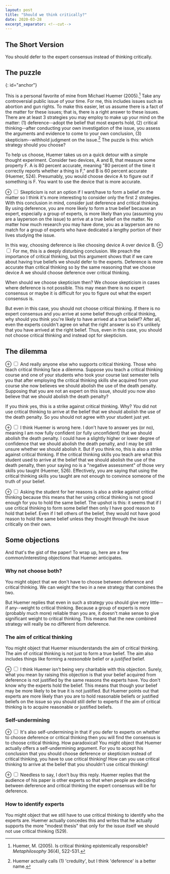 ```yaml
---
layout: post
title: "Should we think critically?"
date: 2020-03-28
excerpt_separator: <!--cut-->
---
```


## The Short Version
You should defer to the expert consensus instead of thinking critically.

<!--cut-->

## The puzzle
{: id="anchor"}

This is a personal favorite of mine from Michael Huemer (2005).[^paper]
Take any controversial public issue of your time. For me, this includes
issues such as abortion and gun rights. To make this easier,
let us assume there is a fact of the matter for these issues; that is,
there is a right answer to these issues. There are at least 3 strategies you
may employ to make up your mind on the matter: (1) deference--adopt
the belief that most experts hold, (2) critical thinking--after
conducting your own investigation of the issue, you assess the
arguments and evidence to come to your own conclusion, (3) skepticism--withhold
judgment on the issue.[^discrepancy] The puzzle is this: which
strategy should you choose?

[^paper]: Huemer, M. (2005). Is critical thinking epistemically responsible? *Metaphilosophy* 36(4), 522-531.

[^discrepancy]: Huemer actually calls (1) 'credulity', but I think 'deference' is a better name.

To help us choose, Huemer takes us on a quick detour with a simple
thought experiment. Consider two devices, A and B, that measure some
property F. A is 80 percent accurate, meaning "80 percent
of the time it correctly reports
whether a thing is F," and B is 60 percent accurate (Huemer, 524).
Presumably, you would choose device A to figure out if something is F.
You want to use the device that is more accurate.

<label for="mn-demo" class="margin-toggle">&#8853;</label>
<input type="checkbox" class="margin-toggle"/>
<span class="marginnote">
  Skepticism is not an option if I want/have to form a belief
  on the matter so I think it's more interesting to consider
  only the first 2 strategies.
</span>
With this conclusion in mind, consider just deference
and critical thinking. By using deference, you are more likely to
form a true belief because an expert, especially a group of experts,
is more likely than you (assuming you are a layperson on the issue)
to arrive at a true belief on the matter. No matter how much research
you may have done, you as a layperson are no match for a group
of experts who have dedicated a lengthy portion of their lives
studying the issue.

In this way, choosing
deference is like choosing device A over device B.
<label for="mn-demo" class="margin-toggle">&#8853;</label>
<input type="checkbox" class="margin-toggle"/>
<span class="marginnote">
  For me, this is a deeply disturbing conclusion. We
  preach the importance of critical thinking, but this
  argument shows that if we care about having true beliefs
  we should defer to the experts.
</span>
Deference is more accurate than critical thinking so by the
same reasoning that we choose device A we should choose deference
over critical thinking.

When should we choose skepticism then? We choose skepticism
in cases where deference is not possible. This may mean there is no
expert consensus or maybe it is difficult for you
to figure out what the expert consensus is.

But even in this case, you should not choose critical thinking.
If there is no expert consensus and you arrive at some belief
through critical thinking, why should you think you're likely
to have arrived at a true belief? After all, even the experts couldn't
agree on what the right answer is so it's unlikely that you
have arrived at the right belief. Thus, even in this case,
you should not choose critical thinking and instead opt
for skepticism.

## The dilemma
<label for="mn-demo" class="margin-toggle">&#8853;</label>
<input type="checkbox" class="margin-toggle"/>
<span class="marginnote">
  And really anyone else who supports critical thinking.
</span>
Those who teach critical thinking face a dilemma.
Suppose you teach a critical thinking course and one of your
students who took your course last semester tells you that
after employing the critical thinking skills she acquired
from your course
she now believes we should abolish the use of the death penalty.
Supposing that you are not an expert on this issue, should
you now also believe that we should abolish the death penalty?

If you think yes, this is a strike against critical thinking. Why?
*You* did not use critical thinking to arrive at the belief that
we should abolish the use of the death penalty. So you should not
agree with your student just yet.

<label for="mn-demo" class="margin-toggle">&#8853;</label>
<input type="checkbox" class="margin-toggle"/>
<span class="marginnote">
  I think Huemer is wrong here. I don't have to
  answer yes (or no), meaning I am now
  fully confident (or fully unconfident) that we
  should abolish the death penalty. I could
  have a slightly higher or lower degree of confidence
  that we should abolish the death penalty, and I may be still unsure
  whether we should abolish it.
</span>
But if you think no, this is also a strike against critical thinking.
If the critical thinking skills you teach are what this student used
to arrive at the belief that we should abolish the use of the death penalty,
then your saying no is a "negative assessment" of those very skills
you taught (Huemer, 526). Effectively, you are saying that using
the critical thinking skills you taught are not enough to convince
someone of the truth of your belief.


<label for="mn-demo" class="margin-toggle">&#8853;</label>
<input type="checkbox" class="margin-toggle"/>
<span class="marginnote">
  Asking the student for her reasons is also a strike against
  critical thinking because this means that her using critical
  thinking is not good enough for you to hold the same belief.
</span>
The upshot is this: it seems that if I use critical thinking to
form some belief then only I have good reason to hold that
belief. Even if I tell others of the belief, they would not have
good reason to hold the same belief unless they thought through
the issue critically on their own.

## Some objections
And that's the gist of the paper!
To wrap up, here are a few common/interesting objections
that Huemer anticipates.

### Why not choose both?
You might object that we don't have to choose between deference
and critical thinking. We can weight the two in a new strategy
that combines the two.

But Huemer replies that even in such a strategy you should give
very little--if any--weight to critical thinking. Because a group
of experts is more (probably much more) reliable than you are,
it doesn't make sense to give significant weight to critical thinking.
This means that the new combined strategy will really be no different
from deference.

### The aim of critical thinking
You might object that Huemer misunderstands the aim of critical
thinking. The aim of critical thinking is not just to form a
true belief. The aim also includes things like forming a
*reasonable* belief or a *justified* belief.

<label for="mn-demo" class="margin-toggle">&#8853;</label>
<input type="checkbox" class="margin-toggle"/>
<span class="marginnote">
  I think Huemer isn't being very charitable with this objection.
  Surely, what you mean by raising this objection is that your
  belief acquired from deference is not justified by the same
  reasons the experts have. You don't know why the experts
  hold the belief. This means that though your belief
  may be more likely to be true it is not justified.
</span>
But Huemer points out that experts are more likely than you are
to hold reasonable beliefs or justified beliefs on the issue so
you should still defer to experts if the aim of critical thinking
is to acquire reasonable or justified beliefs.

### Self-undermining
<label for="mn-demo" class="margin-toggle">&#8853;</label>
<input type="checkbox" class="margin-toggle"/>
<span class="marginnote">
  It's also self-undermining in that if you defer to
  experts on whether to choose deference or critical
  thinking then you will find the consensus is to
  choose critical thinking. How paradoxical!
</span>
You might object that Huemer actually offers a self-undermining
argument. For you to accept his conclusion that you should choose
deference or skepticism instead of critical thinking, you have
to use critical thinking! How can you use critical thinking to
arrive at the belief that you shouldn't use critical thinking!

<label for="mn-demo" class="margin-toggle">&#8853;</label>
<input type="checkbox" class="margin-toggle"/>
<span class="marginnote">
  Needless to say, I don't buy this reply.
</span>
Huemer replies that the audience of his paper is other experts
so that when people are deciding between deference and critical
thinking the expert consensus will be for deference.

### How to identify experts
You might object that we still have to use critical thinking to
identify who the experts are. Huemer actually concedes this
and writes that he actually supports the more "modest thesis"
that only for the issue itself we should not use critical thinking (529).


[^thanks]: Many thanks to ... for taking the time to give feedback on this post.
